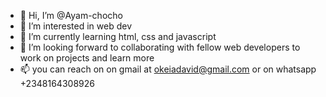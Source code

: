 - 👋 Hi, I’m @Ayam-chocho
- 👀 I’m interested in web dev
- 🌱 I’m currently learning html, css and javascript
- 💞️ I’m looking forward to collaborating with fellow web developers to work on projects and learn more
- 📫  you can reach on on gmail at okeiadavid@gmail.com or on whatsapp +2348164308926

<!---
Ayam-chocho/Ayam-chocho is a ✨ special ✨ repository because its `README.md` (this file) appears on your GitHub profile.
You can click the Preview link to take a look at your changes.
--->
